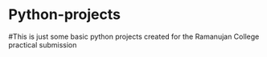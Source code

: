# Python-projects
#This is just some basic python projects created for the Ramanujan College practical submission
